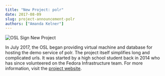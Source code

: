 ```yaml
---
title: "New Project: polr"
date: 2017-08-09
slug: project-announcement-polr
authors: ["Amanda Kelner"]
---
```


![OSL Sign New Project](/images/NewProjectAdjustedImage.png#blog)

In July 2017, the OSL began providing virtual machine and database for hosting
the demo service of polr. The project itself simplifies long and complicated
urls. It was started by a high school student back in 2014 who has since
volunteered on the Fedora Infrastructure team. For more information, visit the
[project website](https://polrproject.org/).